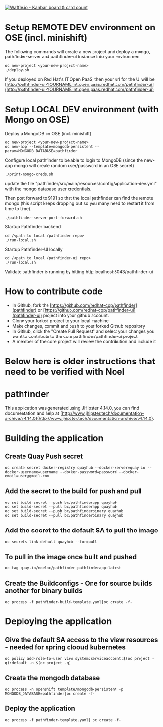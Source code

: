 [![Waffle.io - Kanban board &amp; card count](https://badge.waffle.io/redhat-cop/pathfinder.svg?columns=all)](https://waffle.io/redhat-cop/pathfinder)

# Setup REMOTE DEV environment on OSE (incl. minishift)


The following commands will create a new project and deploy a mongo, pathfinder-server and pathfinder-ui instance into your environment
```
oc new-project <your-new-project-name>
./deploy.sh
```

If you deployed on Red Hat's IT Open PaaS, then your url for the UI will be [http://pathfinder-ui-YOURNAME.int.open.paas.redhat.com/pathfinder-ui](http://pathfinder-ui-YOURNAME.int.open.paas.redhat.com/pathfinder-ui)


# Setup LOCAL DEV environment (with Mongo on OSE)


Deploy a MongoDB on OSE (incl. minishift)
```
oc new-project <your-new-project-name>
oc new-app --template=mongodb-persistent --param=MONGODB_DATABASE=pathfinder
```

Configure local pathfinder to be able to login to MongoDB (since the new-app mongo will create random user/password in an OSE secret)
```
./print-mongo-creds.sh
```
update the file "pathfinder/src/main/resources/config/application-dev.yml" with the mongo database user credentials.


Then port forward to 9191 so that the local pathfinder can find the remote mongo (this script keeps dropping out so you many need to restart it from time to time).
```
./pathfinder-server-port-forward.sh
```


Startup Pathfinder backend 
```
cd /<path to local /pathfinder repo>
./run-local.sh
```

Startup Pathfinder-UI locally
```
cd /<path to local /pathfinder-ui repo>
./run-local.sh
```

Validate pathfinder is running by hitting  http:localhost:8043/pathfinder-ui


# How to contribute code

* In Github, fork the [https://github.com/redhat-cop/pathfinder](pathfinder) or [https://github.com/redhat-cop/pathfinder-ui](pathfinder-ui) project into your github account.
* Clone your forked project to your local machine
* Make changes, commit and push to your forked Github repository
* In Github, click the "Create Pull Request" and select your changes you want to contribute to the core pathfinder/pathfinder-ui project
* A member of the core project will review the contribution and include it



# Below here is older instructions that need to be verified with Noel



# pathfinder
This application was generated using JHipster 4.14.0, you can find documentation and help at [http://www.jhipster.tech/documentation-archive/v4.14.0](http://www.jhipster.tech/documentation-archive/v4.14.0).

# Building the application
## Create Quay Push secret
```
oc create secret docker-registry quayhub --docker-server=quay.io --docker-username=username --docker-password=password --docker-email=user@gmail.com
```

## Add the secret to the build for push and pull
```
oc set build-secret --push bc/pathfinderapp quayhub
oc set build-secret --pull bc/pathfinderapp quayhub
oc set build-secret --push bc/pathfinderbinary quayhub
oc set build-secret --pull bc/pathfinderbinary quayhub

```

## Add the secret to the default SA to pull the image
```
oc secrets link default quayhub --for=pull
```

## To pull in the image once built and pushed
```
oc tag quay.io/noeloc/pathfinder pathfinderapp:latest
```

## Create the Buildconfigs -  One for source builds another for binary builds
```
oc process -f pathfinder-build-template.yaml|oc create -f-
```

# Deploying the application
## Give the default SA access to the view resources - needed for spring clooud kubernetes
```
oc policy add-role-to-user view system:serviceaccount:$(oc project -q):default -n $(oc project -q)
```

## Create the mongodb database
```
oc process -n openshift template/mongodb-persistent -p MONGODB_DATABASE=pathfinder|oc create -f-
```

## Deploy the application
```
oc process -f pathfinder-template.yaml| oc create -f-
```



